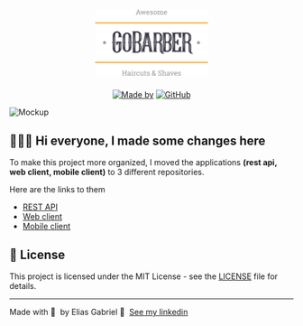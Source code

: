 <h1 align="center">
	<img alt="GoStack" src=".github/logo.svg" width="200px" />
</h1>

<p align="center">
	<a href="https://www.linkedin.com/in/eliasgcf/" target="_blank" rel="noopener noreferrer"><img alt="Made by" src="https://img.shields.io/badge/made%20by-Elias%20Gabriel-%23FF9000"></a>
  <a href="https://github.com/EliasGcf/gobarber/blob/master/README.md"><img alt="GitHub" src="https://img.shields.io/github/license/EliasGcf/gobarber?color=%23FF9000"></a>
</p>

<img alt="Mockup" src="https://res.cloudinary.com/eliasgcf/image/upload/v1587509596/GoBarber/mockup_ocggit.png">

## 👨🏻‍💻 Hi everyone, I made some changes here

To make this project more organized, I moved the applications **(rest api, web client, mobile client)** to 3 different repositories.

Here are the links to them

- [REST API](https://github.com/EliasGcf/gobarber-api)
- [Web client](https://github.com/EliasGcf/gobarber-web)
- [Mobile client](https://github.com/EliasGcf/gobarber-mobile)

## 📝 License

This project is licensed under the MIT License - see the [LICENSE](LICENSE) file for details.

---

Made with 💜 &nbsp;by Elias Gabriel 👋 &nbsp;[See my linkedin](https://www.linkedin.com/in/eliasgcf/)

